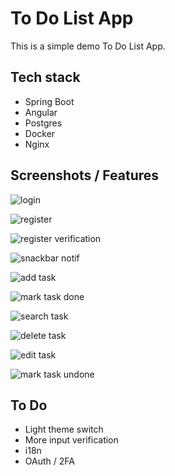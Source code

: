 # To Do List App

This is a simple demo To Do List App.

## Tech stack

- Spring Boot
- Angular
- Postgres
- Docker
- Nginx



## Screenshots / Features
![login](/screenshots/login.png?raw=true "Login Screen")

![register](/screenshots/register.png?raw=true "Register Screen")

![register verification](/screenshots/register_veri.png?raw=true "Input Field Verification")

![snackbar notif](/screenshots/snackbar.png?raw=true "Snackbar Notification")

![add task](/screenshots/add.png?raw=true "Add Task")

![mark task done](/screenshots/mark_done.png?raw=true "Mark Task Done")

![search task](/screenshots/search.png?raw=true "Search Tasks")

![delete task](/screenshots/delete.png?raw=true "Delete Task")

![edit task](/screenshots/edit.png?raw=true "Edit Task")

![mark task undone](/screenshots/mark_undone.png?raw=true "Mark Task Not Done")



## To Do

- Light theme switch
- More input verification
- i18n
- OAuth / 2FA
